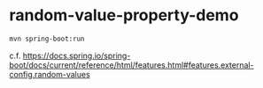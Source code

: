 # random-value-property-demo

```sh
mvn spring-boot:run
```

c.f. https://docs.spring.io/spring-boot/docs/current/reference/html/features.html#features.external-config.random-values


